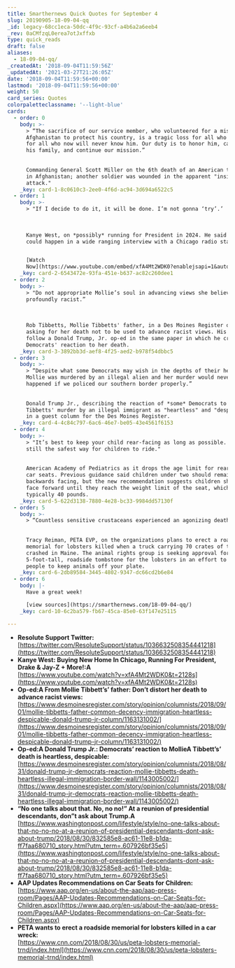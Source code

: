 ```yaml
---
title: Smarthernews Quick Quotes for September 4
slug: 20190905-18-09-04-qq
_id: legacy-68cc1eca-50dc-4f9c-93cf-a4b6a2a6eeb4
_rev: 0aCMfzqL0erea7otJxffxb
type: quick_reads
draft: false
aliases:
  - 18-09-04-qq/
_createdAt: '2018-09-04T11:59:56Z'
_updatedAt: '2021-03-27T21:26:05Z'
date: '2018-09-04T11:59:56+00:00'
lastmod: '2018-09-04T11:59:56+00:00'
weight: 50
card_series: Quotes
colorpaletteclassname: '--light-blue'
cards:
  - order: 0
    body: >-
      > “The sacrifice of our service member, who volunteered for a mission to
      Afghanistan to protect his country, is a tragic loss for all who knew, and
      for all who now will never know him. Our duty is to honor him, care for
      his family, and continue our mission.”  
        
        
      Commanding General Scott Miller on the 6th death of an American this year
      in Afghanistan; another soldier was wounded in the apparent "insider
      attack."
    _key: card-1-8c0610c3-2ee0-4f6d-ac94-3d694a6522c5
  - order: 1
    body: >-
      > "If I decide to do it, it will be done. I’m not gonna ‘try’.’  
        
        
        
      Kanye West, on *possibly* running for President in 2024. He said 100% it
      could happen in a wide ranging interview with a Chicago radio station.


      [Watch
      Now](https://www.youtube.com/embed/xfA4Mt2WDK0?enablejsapi=1&autoplay=1&rel=0)
    _key: card-2-6543472e-93fa-451e-b637-ac82c260dee1
  - order: 2
    body: >-
      > "Do not appropriate Mollie’s soul in advancing views she believed were
      profoundly racist.”  
        
        
        
      Rob Tibbetts, Mollie Tibbetts' father, in a Des Moines Register op-ed
      asking for her death not to be used to advance racist views. His comments
      follow a Donald Trump, Jr. op-ed in the same paper in which he criticized
      Democrats' reaction to her death.
    _key: card-3-3892bb3d-aef8-4f25-aed2-b978f54dbbc5
  - order: 3
    body: >-
      > “Despite what some Democrats may wish in the depths of their hearts,
      Mollie was murdered by an illegal alien and her murder would never have
      happened if we policed our southern border properly.”  
        
        
      Donald Trump Jr., describing the reaction of *some* Democrats to Mollie
      Tibbetts' murder by an illegal immigrant as "heartless" and "despicable"
      in a guest column for the Des Moines Register.
    _key: card-4-4c84c797-6ac6-46e7-be05-43e4561f6153
  - order: 4
    body: >-
      > "It’s best to keep your child rear-facing as long as possible. This is
      still the safest way for children to ride."  
        
        
      American Academy of Pediatrics as it drops the age limit for rear-facing
      car seats. Previous guidance said children under two should remain
      backwards facing, but the new recommendation suggests children should not
      face forward until they reach the weight limit of the seat, which is
      typically 40 pounds.
    _key: card-5-622d3138-7880-4e28-bc33-9984dd57130f
  - order: 5
    body: >-
      > “Countless sensitive crustaceans experienced an agonizing death…”  
        
        
      Tracy Reiman, PETA EVP, on the organizations plans to erect a roadside
      memorial for lobsters killed when a truck carrying 70 crates of them
      crashed in Maine. The animal rights group is seeking approval for a
      5-foot-tall, roadside tombstone for the lobsters in an effort to remind
      people to keep animals off your plate.
    _key: card-6-2db89584-3445-4802-9347-dc66cd2b6e84
  - order: 6
    body: |-
      Have a great week!

      [view sources](https://smarthernews.com/18-09-04-qq/)
    _key: card-10-6c2ba579-fb67-45ca-85e0-63f147e25115

---
```

* **Resolute Support Twitter:** [https://twitter.com/ResoluteSupport/status/1036632508354441218](https://twitter.com/ResoluteSupport/status/1036632508354441218)
* **Kanye West: Buying New Home In Chicago, Running For President, Drake & Jay-Z + More!:A**  
[https://www.youtube.com/watch?v=xfA4Mt2WDK0&t=2128s](https://www.youtube.com/watch?v=xfA4Mt2WDK0&t=2128s)
* **Op-ed:A From Mollie Tibbett’s’ father: Don’t distort her death to advance racist views:**  
[https://www.desmoinesregister.com/story/opinion/columnists/2018/09/01/mollie-tibbetts-father-common-decency-immigration-heartless-despicable-donald-trump-jr-column/1163131002/](https://www.desmoinesregister.com/story/opinion/columnists/2018/09/01/mollie-tibbetts-father-common-decency-immigration-heartless-despicable-donald-trump-jr-column/1163131002/)
* **Op-ed:A Donald Trump Jr.: Democrats’ reaction to MollieA Tibbett’s’ death is heartless, despicable:**  
[https://www.desmoinesregister.com/story/opinion/columnists/2018/08/31/donald-trump-jr-democrats-reaction-mollie-tibbetts-death-heartless-illegal-immigration-border-wall/1143005002/](https://www.desmoinesregister.com/story/opinion/columnists/2018/08/31/donald-trump-jr-democrats-reaction-mollie-tibbetts-death-heartless-illegal-immigration-border-wall/1143005002/)
* **“No one talks about that. No, no no!” At a reunion of presidential descendants, don”t ask about Trump.A**  
[https://www.washingtonpost.com/lifestyle/style/no-one-talks-about-that-no-no-no-at-a-reunion-of-presidential-descendants-dont-ask-about-trump/2018/08/30/832585e8-ac61-11e8-b1da-ff7faa680710_story.html?utm_term=.607926bf35e5](https://www.washingtonpost.com/lifestyle/style/no-one-talks-about-that-no-no-no-at-a-reunion-of-presidential-descendants-dont-ask-about-trump/2018/08/30/832585e8-ac61-11e8-b1da-ff7faa680710_story.html?utm_term=.607926bf35e5)
* **AAP Updates Recommendations on Car Seats for Children:**  
[https://www.aap.org/en-us/about-the-aap/aap-press-room/Pages/AAP-Updates-Recommendations-on-Car-Seats-for-Children.aspx](https://www.aap.org/en-us/about-the-aap/aap-press-room/Pages/AAP-Updates-Recommendations-on-Car-Seats-for-Children.aspx)
* **PETA wants to erect a roadside memorial for lobsters killed in a car wreck:**  
[https://www.cnn.com/2018/08/30/us/peta-lobsters-memorial-trnd/index.html](https://www.cnn.com/2018/08/30/us/peta-lobsters-memorial-trnd/index.html)